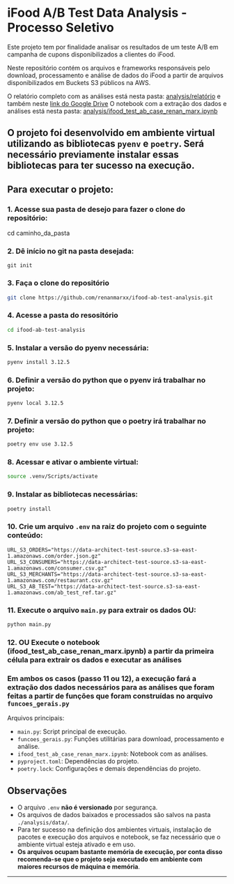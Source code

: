 # iFood A/B Test Data Analysis - Processo Seletivo

Este projeto tem por finalidade analisar os resultados de um teste A/B em campanha de cupons disponibilizados a clientes do iFood.

Neste repositório contém os arquivos e frameworks responsáveis pelo download, processamento e análise de dados do iFood a partir de arquivos disponibilizados em Buckets S3 públicos na AWS.

O relatório completo com as análises está nesta pasta: [analysis/relatório](https://github.com/renanmarxx/ifood-ab-test-analysis/blob/main/analysis/relatorio/iFood%20-%20Relat%C3%B3rio%20-%20Case%20-%20Data%20Analysis%20-%20Teste%20A_B%20-%20Renan%20Marx%20Luz%20Mendes.pdf) e também neste [link do Google Drive](https://drive.google.com/drive/folders/1xPLzJqB2LFUyu9JJwCH64nTEklO9V-4T?usp=sharing)
O notebook com a extração dos dados e análises está nesta pasta: [analysis/ifood_test_ab_case_renan_marx.ipynb](https://github.com/renanmarxx/ifood-ab-test-analysis/blob/main/analysis/ifood_test_ab_case_renan_marx.ipynb)

## O projeto foi desenvolvido em ambiente virtual utilizando as bibliotecas `pyenv` e `poetry`. Será necessário previamente instalar essas bibliotecas para ter sucesso na execução.

## Para executar o projeto:

### 1. Acesse sua pasta de desejo para fazer o clone do repositório:
cd caminho_da_pasta

### 2. Dê início no git na pasta desejada:
```
git init
```

### 3. Faça o clone do repositório
```sh
git clone https://github.com/renanmarxx/ifood-ab-test-analysis.git
```

### 4. Acesse a pasta do resositório
```sh
cd ifood-ab-test-analysis
```

### 5. Instalar a versão do pyenv necessária:
```sh
pyenv install 3.12.5
```

### 6. Definir a versão do python que o pyenv irá trabalhar no projeto:
```sh
pyenv local 3.12.5
```

### 7. Definir a versão do python que o poetry irá trabalhar no projeto:
```sh
poetry env use 3.12.5
```

### 8. Acessar e ativar o ambiente virtual:
```sh
source .venv/Scripts/activate
```

### 9. Instalar as bibliotecas necessárias:
```sh
poetry install
```

### 10. Crie um arquivo `.env` na raiz do projeto com o seguinte conteúdo:
```
URL_S3_ORDERS="https://data-architect-test-source.s3-sa-east-1.amazonaws.com/order.json.gz"
URL_S3_CONSUMERS="https://data-architect-test-source.s3-sa-east-1.amazonaws.com/consumer.csv.gz"
URL_S3_MERCHANTS="https://data-architect-test-source.s3-sa-east-1.amazonaws.com/restaurant.csv.gz"
URL_S3_AB_TEST="https://data-architect-test-source.s3-sa-east-1.amazonaws.com/ab_test_ref.tar.gz"
```

### 11. Execute o arquivo `main.py` para extrair os dados OU:

```sh
python main.py
```

### 12. OU Execute o notebook (ifood_test_ab_case_renan_marx.ipynb) a partir da primeira célula para extrair os dados e executar as análises

### Em ambos os casos (passo 11 ou 12), a execução fará a extração dos dados necessários para as análises que foram feitas a partir de funções que foram construídas no arquivo `funcoes_gerais.py`

Arquivos principais:
- `main.py`: Script principal de execução.
- `funcoes_gerais.py`: Funções utilitárias para download, processamento e análise.
- `ifood_test_ab_case_renan_marx.ipynb`: Notebook com as análises.
- `pyproject.toml`: Dependências do projeto.
- `poetry.lock`: Configurações e demais dependências do projeto.

## Observações

- O arquivo `.env` **não é versionado** por segurança.
- Os arquivos de dados baixados e processados são salvos na pasta `./analysis/data/`.
- Para ter sucesso na definição dos ambientes virtuais, instalação de pacotes e execução dos arquivos e notebook, se faz necessário que o ambiente virtual esteja ativado e em uso.
- **Os arquivos ocupam bastante memória de execução, por conta disso recomenda-se que o projeto seja executado em ambiente com maiores recursos de máquina e memória**.

---
